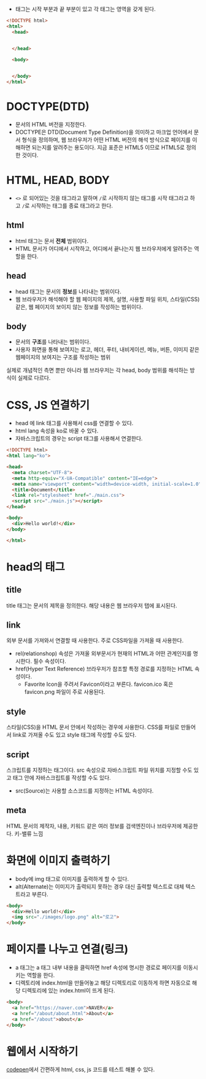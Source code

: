 - 태그는 시작 부분과 끝 부분이 있고 각 태그는 영역을 갖게 된다.
```html
<!DOCTYPE html>
<html>
  <head>


  </head>

  <body>

    
  </body>
</html>
```
# DOCTYPE(DTD)
- 문서의 HTML 버전을 지정한다. 
- DOCTYPE은 DTD(Document Type Definition)을 의미하고 마크업 언어에서 문서 형식을 정의하며, 웹 브라우저가 어떤 HTML 버전의 해석 방식으로 페이지를 이해하면 되는지를 알려주는 용도이다.  지금 표준은 HTML5 이므로 HTML5로 정의한 것이다. 

# HTML, HEAD, BODY
- `<>` 로 되어있는 것을 태그라고 말하며 `/`로 시작하지 않는 태그를 시작 태그라고 하고 `/`로 시작하는 태그를 종료 태그라고 한다.
## html
- html 태그는 문서 **전체** 범위이다.
- HTML 문서가 어디에서 시작하고, 어디에서 끝나는지 웹 브라우저에게 알려주는 역할을 한다.

## head
- head 태그는 문서의 **정보**를 나타내는 범위이다.
- 웹 브라우저가 해석해야 할 웹 페이지의 제목, 설명, 사용할 파일 위치, 스타일(CSS) 같은, 웹 페이지의 보이지 않는 정보를 작성하는 범위이다.

## body
- 문서의 **구조**를 나타내는 범위이다.
- 사용자 화면을 통해 보여지는 로고, 헤더, 푸터, 내비게이션, 메뉴, 버튼, 이미지 같은 웹페이지의 보여지는 구조를 작성하는 범위

실제로 개념적인 측면 뿐만 아니라 웹 브라우저는 각 head, body 범위를 해석하는 방식이 실제로 다르다.

# CSS, JS 연결하기
- head 에 link 태그를 사용해서 css를 연결할 수 있다.
- html lang 속성을 ko로 바꿀 수 있다.
- 자바스크립트의 경우는 script 태그를 사용해서 연결한다.
```html
<!DOCTYPE html>
<html lang="ko">

<head>
  <meta charset="UTF-8">
  <meta http-equiv="X-UA-Compatible" content="IE=edge">
  <meta name="viewport" content="width=device-width, initial-scale=1.0">
  <title>Document</title>
  <link rel="stylesheet" href="./main.css">
  <script src="./main.js"></script>
</head>

<body>
  <div>Hello world!</div>
</body>

</html>
```

# head의 태그
## title
title 태그는 문서의 제목을 정의한다. 해당 내용은 웹 브라우저 탭에 표시된다.
## link
외부 문서를 가져와서 연결할 때 사용한다. 주로 CSS파일을 가져올 때 사용한다. 
- rel(relationshop) 속성은 가져올 외부문서가 현재의 HTML과 어떤 관계인지를 명시한다. 필수 속성이다.
- href(Hyper Text Reference) 브라우저가 참조할 특정 경로를 지정하는 HTML 속성이다. 
	- Favorite Icon을 주려서 Favicon이라고 부른다. favicon.ico 혹은 favicon.png 파일이 주로 사용된다. 
## style
스타일(CSS)을 HTML 문서 안에서 작성하는 경우에 사용한다. CSS를 파일로 만들어서 link로 가져올 수도 있고 style 태그에 작성할 수도 있다.
## script
스크립트를 지정하는 태그이다. src 속성으로 자바스크립트 파일 위치를 지정할 수도 있고 태그 안에 자바스크립트를 작성할 수도 있다. 
- src(Source)는 사용할 소스코드를 지정하는 HTML 속성이다.
## meta
HTML 문서의 제작자, 내용, 키워드 같은 여러 정보를 검색엔진이나 브라우저에 제공한다. 키-밸류 느낌 

# 화면에 이미지 출력하기
- body에 img 태그로 이미지를 출력하게 할 수 있다.
- alt(Alternate)는 이미지가 출력되지 못하는 경우 대신 출력할 텍스트로 대체 텍스트라고 부른다.
```html
<body>
  <div>Hello world!</div>
  <img src="./images/logo.png" alt="로고">
</body>
```

# 페이지를 나누고 연결(링크)
- a 태그는 a 태그 내부 내용을 클릭하면 href 속성에 명시한 경로로 페이지를 이동시키는 역할을 한다.
- 디렉토리에 index.html을 만들어놓고 해당 디렉토리로 이동하게 하면 자동으로 해당 디렉토리에 있는 index.html이 뜨게 된다.
```html
<body>
  <a href="https://naver.com">NAVER</a>
  <a href="/about/about.html">About</a>
  <a href="/about">about</a>
</body>
```

# 웹에서 시작하기
[codepen](https://codepen.io/)에서 간편하게 html, css, js 코드를 테스트 해볼 수 있다. 